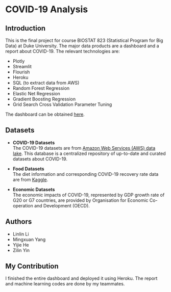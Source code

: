 # COVID-19 Analysis

## Introduction
This is the final project for course BIOSTAT 823 (Statistical Program for Big Data) at Duke University. The major data products are a dashboard and a report about COVID-19. The relevant technologies are:

- Plotly
- Streamlit
- Flourish
- Heroku
- SQL (to extract data from AWS)
- Random Forest Regression
- Elastic Net Regression
- Gradient Boosting Regression
- Grid Search Cross Validation Parameter Tuning

The dashboard can be obtained [here](https://covid-19-823.herokuapp.com/).

## Datasets

- **COVID-19 Datasets**  
The COVID-19 datasets are from [Amazon Web Services (AWS) data lake](https://dj2taa9i652rf.cloudfront.net/). This database is a centralized repository of up-to-date and curated datasets about COVID-19.

- **Food Datasets**  
The diet information and corresponding COVID-19 recovery rate data are from [Kaggle](https://www.kaggle.com/mariaren/covid19-healthy-diet-dataset?select=Fat_Supply_Quantity_Data.csv).

- **Economic Datasets**  
The economic impacts of COVID-19, represented by GDP growth rate of G20 or G7 countries, are provided by Organisation for Economic Co-operation and Development (OECD).

## Authors

- Linlin Li
- Mingxuan Yang
- Yijie He
- Zilin Yin

## My Contribution

I finished the entire dashboard and deployed it using Heroku. The report and machine learning codes are done by my teammates.